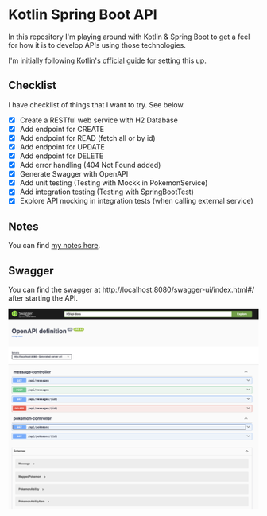 # Kotlin Spring Boot API

In this repository I'm playing around with Kotlin & Spring Boot to get a feel for how it is to develop APIs using those technologies.

I'm initially following [Kotlin's official guide](https://kotlinlang.org/docs/jvm-get-started-spring-boot.html) for setting this up.

## Checklist

I have checklist of things that I want to try. See below.

- [x] Create a RESTful web service with H2 Database 
- [x] Add endpoint for CREATE 
- [x] Add endpoint for READ (fetch all or by id)
- [x] Add endpoint for UPDATE
- [X] Add endpoint for DELETE
- [x] Add error handling (404 Not Found added)
- [x] Generate Swagger with OpenAPI
- [x] Add unit testing (Testing with Mockk in PokemonService)
- [x] Add integration testing (Testing with SpringBootTest)
- [x] Explore API mocking in integration tests (when calling external service)

## Notes

You can find [my notes here](./NOTES.md).

## Swagger

You can find the swagger at http://localhost:8080/swagger-ui/index.html#/ after starting the API.

![Screenshot of the API's Swagger UI in a browser](./swagger-kotlin-api.png)